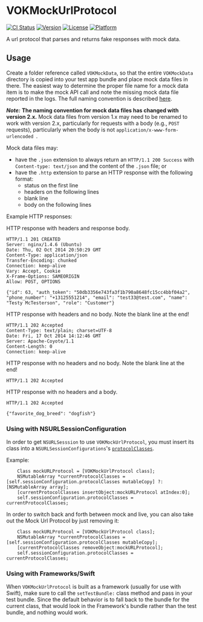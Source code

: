 VOKMockUrlProtocol
==================

[![CI Status](http://img.shields.io/travis/vokal/VOKMockUrlProtocol.svg?style=flat)](https://travis-ci.org/vokal/VOKMockUrlProtocol)
[![Version](https://img.shields.io/cocoapods/v/VOKMockUrlProtocol.svg?style=flat)](http://cocoadocs.org/docsets/VOKMockUrlProtocol)
[![License](https://img.shields.io/cocoapods/l/VOKMockUrlProtocol.svg?style=flat)](http://cocoadocs.org/docsets/VOKMockUrlProtocol)
[![Platform](https://img.shields.io/cocoapods/p/VOKMockUrlProtocol.svg?style=flat)](http://cocoadocs.org/docsets/VOKMockUrlProtocol)

A url protocol that parses and returns fake responses with mock data.

## Usage

Create a folder reference called `VOKMockData`, so that the entire `VOKMockData` directory is copied into your test app bundle and place mock data files in there.  The easiest way to determine the proper file name for a mock data item is to make the mock API call and note the missing mock data file reported in the logs.  The full naming convention is described [here](MockDataNaming.md).

***Note:*** **The naming convention for mock data files has changed with version 2.x.**  Mock data files from version 1.x may need to be renamed to work with version 2.x, particularly for requests with a body (e.g., `POST` requests), particularly when the body is not `application/x-www-form-urlencoded `.

Mock data files may:

- have the `.json` extension to always return an `HTTP/1.1 200 Success` with `Content-type: text/json` and the content of the `.json` file; or
- have the `.http` extension to parse an HTTP response with the following format:
  - status on the first line
  - headers on the following lines
  - blank line
  - body on the following lines

Example HTTP responses:

HTTP response with headers and response body.
```
HTTP/1.1 201 CREATED
Server: nginx/1.4.6 (Ubuntu)
Date: Thu, 02 Oct 2014 20:50:29 GMT
Content-Type: application/json
Transfer-Encoding: chunked
Connection: keep-alive
Vary: Accept, Cookie
X-Frame-Options: SAMEORIGIN
Allow: POST, OPTIONS

{"id": 63, "auth_token": "50db3356e743fa3f1b790a8648fc15cc4bbf04a2", "phone_number": "+13125551214", "email": "test33@test.com", "name": "Testy McTesterson", "role": "Customer"}
```

HTTP response with headers and no body.  Note the blank line at the end!
```
HTTP/1.1 202 Accepted
Content-Type: text/plain; charset=UTF-8
Date: Fri, 17 Oct 2014 14:12:46 GMT
Server: Apache-Coyote/1.1
Content-Length: 0
Connection: keep-alive

```

HTTP response with no headers and no body.  Note the blank line at the end!
```
HTTP/1.1 202 Accepted

```

HTTP response with no headers and a body.
```
HTTP/1.1 202 Accepted

{"favorite_dog_breed": "dogfish"}
```

### Using with NSURLSessionConfiguration

In order to get `NSURLSesssion` to use `VOKMockUrlProtocol`, you must insert its class into a `NSURLSessionConfigurations`'s [`protocolClasses`](https://developer.apple.com/library/prerelease/ios/documentation/Foundation/Reference/NSURLSessionConfiguration_class/index.html#//apple_ref/occ/instp/NSURLSessionConfiguration/protocolClasses).

Example:
```
    Class mockURLProtocol = [VOKMockUrlProtocol class];
    NSMutableArray *currentProtocolClasses = [self.sessionConfiguration.protocolClasses mutableCopy] ?: [NSMutableArray array];
    [currentProtocolClasses insertObject:mockURLProtocol atIndex:0];
    self.sessionConfiguration.protocolClasses = currentProtocolClasses;
```
In order to switch back and forth between mock and live, you can also take out the Mock Url Protocol by just removing it:
```
    Class mockURLProtocol = [VOKMockUrlProtocol class];
    NSMutableArray *currentProtocolClasses = [self.sessionConfiguration.protocolClasses mutableCopy];
    [currentProtocolClasses removeObject:mockURLProtocol];
    self.sessionConfiguration.protocolClasses = currentProtocolClasses;
  ```

### Using with Frameworks/Swift

When `VOKMockUrlProtocol` is built as a framework (usually for use with Swift), make sure to call the `setTestBundle:` class method and pass in your test bundle. Since the default behavior is to fall back to the bundle for the current class, that would look in the Framework's bundle rather than the test bundle, and nothing would work.
